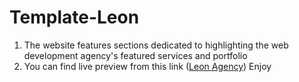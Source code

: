 # Template-Leon
<ol>
  <li>The website features sections dedicated to highlighting the web development agency's featured services and portfolio</li>
  <li>You can find live preview from this link (<a href='https://leon-agency-page.netlify.app'>Leon Agency</a>) Enjoy</li>
</ol>
